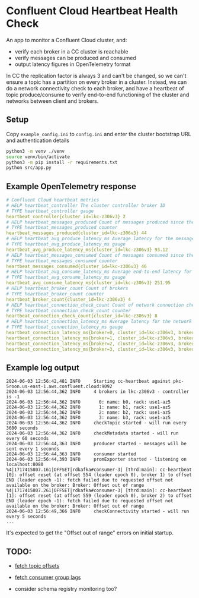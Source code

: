 # Confluent Cloud Heartbeat Health Check

An app to monitor a Confluent Cloud cluster, and:
- verify each broker in a CC cluster is reachable
- verify messages can be produced and consumed
- output latency figures in OpenTelemetry format

In CC the replication factor is always 3 and can't be changed, so we can't ensure a topic has a partition on every broker in a cluster.  Instead, we can do a network connectivity check to each broker, and have a heartbeat of topic produce/consume to verify end-to-end functioning of the cluster and networks between client and brokers.


## Setup
Copy `example_config.ini` to `config.ini` and enter the cluster bootstrap URL and authentication details

```sh
python3 -m venv ./venv
source venv/bin/activate
python3 -m pip install -r requirements.txt
python src/app.py
```


## Example OpenTelemetry response
```yaml
# Confluent Cloud heartbeat metrics
# HELP heartbeat_controller The cluster controller broker ID
# TYPE heartbeat_controller gauge
heartbeat_controller{cluster_id=lkc-z306v3} 2
# HELP heartbeat_messages_produced Count of messages produced since the last metric scrape
# TYPE heartbeat_messages_produced counter
heartbeat_messages_produced{cluster_id=lkc-z306v3} 44
# HELP heartbeat_avg_produce_latency_ms Average latency for the messages produced since the last metric scrape
# TYPE heartbeat_avg_produce_latency_ms gauge
heartbeat_avg_produce_latency_ms{cluster_id=lkc-z306v3} 93.12
# HELP heartbeat_messages_consumed Count of messages consumed since the last metric scrape
# TYPE heartbeat_messages_consumed counter
heartbeat_messages_consumed{cluster_id=lkc-z306v3} 46
# HELP heartbeat_avg_consume_latency_ms Average end-to-end latency for the messages consumed since the last metric scrape
# TYPE heartbeat_avg_consume_latency_ms gauge
heartbeat_avg_consume_latency_ms{cluster_id=lkc-z306v3} 251.95
# HELP heartbeat_broker_count Count of brokers
# TYPE heartbeat_broker_count counter
heartbeat_broker_count{cluster_id=lkc-z306v3} 4
# HELP heartbeat_connection_check_count Count of network connection checks to the brokers since the last metric scrape
# TYPE heartbeat_connection_check_count counter
heartbeat_connection_check_count{cluster_id=lkc-z306v3} 8
# HELP heartbeat_connection_latency_ms Average latency for the network connection checks to each broker since the last metric scrape
# TYPE heartbeat_connection_latency_ms gauge
heartbeat_connection_latency_ms{broker=0, cluster_id=lkc-z306v3, broker_ip=54.226.213.183} 299.36
heartbeat_connection_latency_ms{broker=1, cluster_id=lkc-z306v3, broker_ip=54.165.2.234} 180.70
heartbeat_connection_latency_ms{broker=2, cluster_id=lkc-z306v3, broker_ip=54.208.145.132} 130.14
heartbeat_connection_latency_ms{broker=3, cluster_id=lkc-z306v3, broker_ip=52.44.8.37} 106.34
```


## Example log output
```log
2024-06-03 12:56:42,481 INFO     Starting cc-heartbeat against pkc-5roon.us-east-1.aws.confluent.cloud:9092
2024-06-03 12:56:44,362 INFO     4 brokers in lkc-z306v3 - controller is -1
2024-06-03 12:56:44,362 INFO       0: name: b0, rack: use1-az5
2024-06-03 12:56:44,362 INFO       1: name: b1, rack: use1-az5
2024-06-03 12:56:44,362 INFO       2: name: b2, rack: use1-az5
2024-06-03 12:56:44,362 INFO       3: name: b3, rack: use1-az5
2024-06-03 12:56:44,362 INFO     checkTopic started - will run every 3600 seconds
2024-06-03 12:56:44,362 INFO     checkMetadata started - will run every 60 seconds
2024-06-03 12:56:44,363 INFO     producer started - messages will be sent every 1 seconds
2024-06-03 12:56:44,363 INFO     consumer started
2024-06-03 12:56:44,393 INFO     promExporter started - listening on localhost:8080
%4|1717415807.161|OFFSET|rdkafka#consumer-3| [thrd:main]: cc-heartbeat [0]: offset reset (at offset 554 (leader epoch 0), broker 1) to offset END (leader epoch -1): fetch failed due to requested offset not available on the broker: Broker: Offset out of range
%4|1717415807.261|OFFSET|rdkafka#consumer-3| [thrd:main]: cc-heartbeat [1]: offset reset (at offset 559 (leader epoch 0), broker 2) to offset END (leader epoch -1): fetch failed due to requested offset not available on the broker: Broker: Offset out of range
2024-06-03 12:56:49,366 INFO     checkConnectivity started - will run every 5 seconds
...
```

It's expected to get the "Offset out of range" errors on initial startup.


## TODO:
- [fetch topic offsets](https://github.com/confluentinc/confluent-kafka-python/blob/master/examples/get_watermark_offsets.py)

- [fetch consumer group lags](https://medium.com/@satadru1998/monitoring-kafka-topic-consumer-lag-efficiently-using-python-airflow-435e9651c4f1)

- consider schema registry monitoring too?

